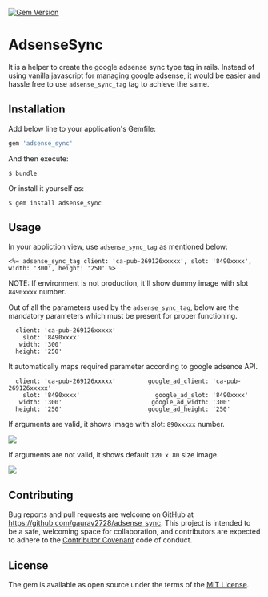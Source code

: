[![Gem Version](https://badge.fury.io/rb/adsense_sync.svg)](https://badge.fury.io/rb/adsense_sync)

# AdsenseSync

It is a helper to create the google adsense sync type tag in rails. Instead of using vanilla javascript for managing google adsense, it would be easier and hassle free to use `adsense_sync_tag` tag to achieve the same.


## Installation

Add below line to your application's Gemfile:

```ruby
gem 'adsense_sync'
```

And then execute:

    $ bundle

Or install it yourself as:

    $ gem install adsense_sync

## Usage

In your appliction view, use `adsense_sync_tag` as mentioned below:

`<%= adsense_sync_tag client: 'ca-pub-269126xxxxx', slot: '8490xxxx', width: '300', height: '250' %>`

NOTE: If environment is not production, it'll show dummy image with slot `8490xxxx` number.


Out of all the parameters used by the `adsense_sync_tag`, below are the mandatory parameters which must be present for proper functioning.
```
  client: 'ca-pub-269126xxxxx'
    slot: '8490xxxx'
   width: '300'
  height: '250'
```

It automatically maps required parameter according to google adsence API.
```
  client: 'ca-pub-269126xxxxx'         google_ad_client: 'ca-pub-269126xxxxx'
    slot: '8490xxxx'                     google_ad_slot: '8490xxxx'
   width: '300'                         google_ad_width: '300'
  height: '250'                        google_ad_height: '250'
```

If arguments are valid, it shows image with slot: `890xxxxx` number.

<img src="https://dummyimage.com/120x80/000/fff&text=890xxxxx" />



If arguments are not valid, it shows default `120 x 80` size image.

<img src="https://dummyimage.com/120x80/000/fff&text" />


## Contributing

Bug reports and pull requests are welcome on GitHub at https://github.com/gaurav2728/adsense_sync. This project is intended to be a safe, welcoming space for collaboration, and contributors are expected to adhere to the [Contributor Covenant](http://contributor-covenant.org) code of conduct.


## License

The gem is available as open source under the terms of the [MIT License](http://opensource.org/licenses/MIT).
